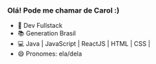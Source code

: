 ### Olá! Pode me chamar de Carol :)

- 🌱 Dev Fullstack
- 📚 Generation Brasil
- 💻 Java | JavaScript | ReactJS | HTML | CSS |
- 😄 Pronomes: ela/dela
